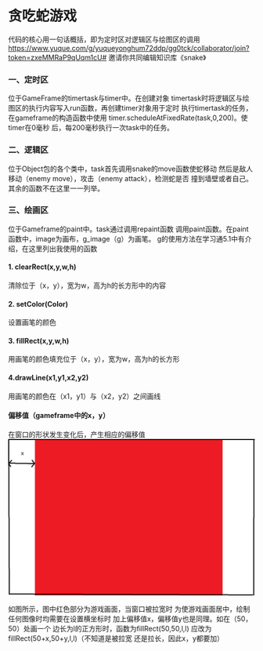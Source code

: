 # 贪吃蛇游戏
代码的核心用一句话概括，即为定时区对逻辑区与绘图区的调用
https://www.yuque.com/g/yuqueyonghum72ddp/gg0tck/collaborator/join?token=zxeMMRaP9qUqm1cU# 邀请你共同编辑知识库《snake》
### 一、定时区
位于GameFrame的timertask与timer中。在创建对象
timertask时将逻辑区与绘图区的执行内容写入run函数，再创建timer对象用于定时
执行timertask的任务，在gameframe的构造函数中使用
timer.scheduleAtFixedRate(task,0,200)。使timer在0毫秒
后，每200毫秒执行一次task中的任务。
### 二、逻辑区
位于Object包的各个类中，task首先调用snake的move函数使蛇移动
然后是敌人移动（enemy move），攻击（enemy attack），检测蛇是否
撞到墙壁或者自己。其余的函数不在这里一一列举。
### 三、绘画区
位于Gameframe的paint中。task通过调用repaint函数
调用paint函数。在paint函数中，image为画布，g_image（g）为画笔。
g的使用方法在学习通5.1中有介绍，在这里列出我使用的函数
#### 1. clearRect(x,y,w,h)
清除位于（x，y），宽为w，高为h的长方形中的内容
#### 2. setColor(Color)
设置画笔的颜色
#### 3. fillRect(x,y,w,h)
用画笔的颜色填充位于（x，y），宽为w，高为h的长方形
#### 4.drawLine(x1,y1,x2,y2)
用画笔的颜色在（x1，y1）与（x2，y2）之间画线

#### 偏移值（gameframe中的x，y）
在窗口的形状发生变化后，产生相应的偏移值
![偏移值](Snake%2FPicture%2Fx.png)

如图所示，图中红色部分为游戏画面，当窗口被拉宽时
为使游戏画面居中，绘制任何图像时均需要在设置横坐标时
加上偏移值x，偏移值y也是同理。如在（50，50）处画一个
边长为l的正方形时，函数为fillRect(50,50,l,l)
应改为fillRect(50+x,50+y,l,l)（不知道是被拉宽
还是拉长，因此x，y都要加）



